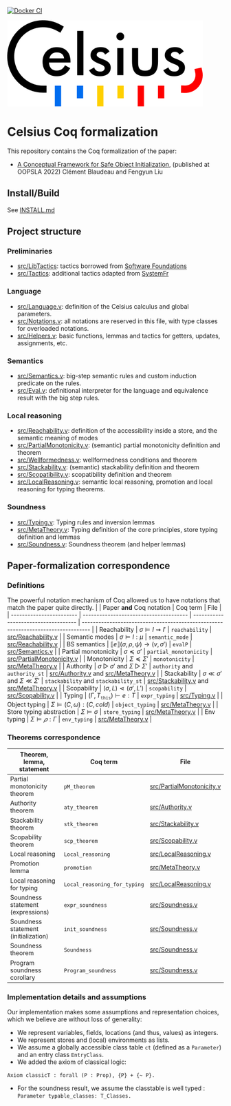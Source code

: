 [![Docker CI](https://github.com/clementblaudeau/celsius/workflows/Docker%20CI/badge.svg)](https://github.com/clementblaudeau/celsius/actions?query=workflow:"Docker%20CI")

![Celsius logo](https://github.com/clementblaudeau/celsius/blob/master/logo.png)

# Celsius Coq formalization

This repository contains the Coq formalization of the paper:
* [A Conceptual Framework for Safe Object Initialization](https://dl.acm.org/doi/10.1145/3563314), (published at OOPSLA 2022)
  Clément Blaudeau and Fengyun Liu

## Install/Build
See [INSTALL.md](INSTALL.md)

## Project structure

### Preliminaries
* [src/LibTactics](src/LibTactics.v): tactics borrowed from [Software Foundations](https://www.cis.upenn.edu/~cis500/cis500-f17/sf/plf-current/LibTactics.html)
* [src/Tactics](src/Tactics.v): additional tactics adapted from [SystemFr](https://github.com/epfl-lara/SystemFR)

### Language
* [src/Language.v](src/Language.v): definition of the Celsius calculus and global parameters.
* [src/Notations.v](src/Notations.v): all notations are reserved in this file, with type classes for overloaded notations.
* [src/Helpers.v](src/Helpers.v): basic functions, lemmas and tactics for getters, updates, assignments, etc.

### Semantics
* [src/Semantics.v](src/Semantics.v): big-step semantic rules and custom induction predicate on the rules.
* [src/Eval.v](src/Eval.v): definitional interpreter for the language and equivalence result with the big step rules.

### Local reasoning
* [src/Reachability.v](src/Reachability.v): definition of the accessibility inside a store, and the semantic meaning of modes
* [src/PartialMonotonicity.v](src/PartialMonotonicity.v): (semantic) partial monotonicity definition and theorem
* [src/Wellformedness.v](src/Wellformedness.v): wellformedness conditions and theorem
* [src/Stackability.v](src/Stackability.v): (semantic) stackability definition and theorem
* [src/Scopatibility.v](src/Scopatibility.v): scopatibility definition and theorem
* [src/LocalReasoning.v](src/LocalReasoning.v): semantic local reasoning, promotion and local reasoning for typing theorems.

### Soundness
* [src/Typing.v](src/Typing.v): Typing rules and inversion lemmas
* [src/MetaTheory.v](src/MetaTheory.v): Typing definition of the core principles, store typing definition and lemmas
* [src/Soundness.v](src/Soundness.v): Soundness theorem (and helper lemmas)


## Paper-formalization correspondence

### Definitions
The powerful notation mechanism of Coq allowed us to have notations that match the paper quite directly.
|                          | Paper **and** Coq notation        | Coq term                             | File                                                                              |
| ------------------------ | -------------------------------------- | ------------------------------------ | --------------------------------------------------------------------------------- |
| Reachability             | $\sigma ⊨ l ⇝ l'$                      | `reachability`                       | [src/Reachability.v](src/Reachability.v)                                          |
| Semantic modes           | $\sigma ⊨ l : \mu$                     | `semantic_mode`                      | [src/Reachability.v](src/Reachability.v)                                          |
| BS semantics             | $⟦e⟧(σ, ρ, ψ) \longrightarrow (v, σ')$ | `evalP`                              | [src/Semantics.v](src/Semantics.v)                                                |
| Partial monotonicity     | $σ \preceq σ'$                         | `partial_monotonicity`               | [src/PartialMonotonicity.v](src/PartialMonotonicity.v)                            |
| Monotonicity             | $Σ ≼ Σ'$                               | `monotonicity`                       | [src/MetaTheory.v](src/MetaTheory.v)                                              |
| Authority                | $σ ▷ σ'$ and $Σ ▷ Σ'$                  | `authority` and `authority_st`       | [src/Authority.v](src/Authority.v) and [src/MetaTheory.v](src/MetaTheory.v)       |
| Stackability             | $σ ≪ σ'$ and $Σ ≪ Σ'$                  | `stackability` and `stackability_st` | [src/Stackability.v](src/Stackability.v) and [src/MetaTheory.v](src/MetaTheory.v) |
| Scopability              | $(σ,L)⋖(σ',L')$                        | `scopability`                        | [src/Scopability.v](src/Scopability.v)                                            |
| Typing                   | $(Γ,T_\mathtt{this})⊢e:T$              | `expr_typing`                        | [src/Typing.v](src/Typing.v)                                                      |
| Object typing            | $Σ⊨(C,ω):(C, cold)$                    | `object_typing`                      | [src/MetaTheory.v](src/MetaTheory.v)                                              |
| Store typing abstraction | $Σ⊨σ$                                  | `store_typing`                       | [src/MetaTheory.v](src/MetaTheory.v)                                              |
| Env typing               | $Σ⊨𝜌:Γ$                                | `env_typing`                         | [src/MetaTheory.v](src/MetaTheory.v)                                              |

### Theorems correspondence
| Theorem, lemma, statement            | Coq term                     | File                                                   |
| ------------------------------------ | ---------------------------- | ------------------------------------------------------ |
| Partial monotonicity theorem         | `pM_theorem`                 | [src/PartialMonotonicity.v](src/PartialMonotonicity.v) |
| Authority theorem                    | `aty_theorem`                | [src/Authority.v](src/Authority.v)                     |
| Stackability theorem                 | `stk_theorem`                | [src/Stackability.v](srv/Stackability.v)               |
| Scopability theorem                  | `scp_theorem`                | [src/Scopability.v](srv/Scopability.v)                 |
| Local reasoning                      | `Local_reasoning`            | [src/LocalReasoning.v](src/LocalReasoning.v)           |
| Promotion lemma                      | `promotion`                  | [src/MetaTheory.v](src/MetaTheory.v)                   |
| Local reasoning for typing           | `Local_reasoning_for_typing` | [src/LocalReasoning.v](src/LocalReasoning.v)           |
| Soundness statement (expressions)    | `expr_soundness`             | [src/Soundness.v](src/Soundness.v)                     |
| Soundness statement (initialization) | `init_soundness`             | [src/Soundness.v](src/Soundness.v)                     |
| Soundness theorem                    | `Soundness`                  | [src/Soundness.v](src/Soundness.v)                     |
| Program soundness corollary          | `Program_soundness`          | [src/Soundness.v](src/Soundness.v)                     |

### Implementation details and assumptions
Our implementation makes some assumptions and representation choices, which we believe are without loss of generality:
* We represent variables, fields, locations (and thus, values) as integers.
* We represent stores and (local) environments as lists.
* We assume a globally accessible class table `ct` (defined as a `Parameter`) and an entry class `EntryClass`.
* We added the axiom of classical logic:
```coq
Axiom classicT : forall (P : Prop), {P} + {~ P}.
```
* For the soundness result, we assume the classtable is well typed : `Parameter typable_classes: T_Classes.`
